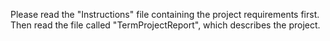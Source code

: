 Please read the "Instructions" file containing the project requirements first. Then read the file called "TermProjectReport", which describes the project.
